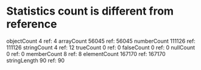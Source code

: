 # Statistics count is different from reference

 objectCount           4  ref:          4
 arrayCount        56045  ref:      56045
 numberCount      111126  ref:     111126
 stringCount           4  ref:         12
 trueCount             0  ref:          0
 falseCount            0  ref:          0
 nullCount             0  ref:          0
 memberCount           8  ref:          8
 elementCount     167170  ref:     167170
 stringLength         90  ref:         90
